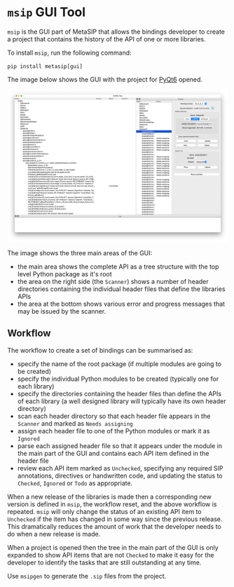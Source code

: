 # `msip` GUI Tool

`msip` is the GUI part of MetaSIP that allows the bindings developer to create
a project that contains the history of the API of one or more libraries.

To install `msip`, run the following command:

    pip install metasip[gui]

The image below shows the GUI with the project for
[PyQt6](https://pypi.org/project/PyQt6/) opened.

![MetaSIP GUI](_static/images/mainwindow.png)

The image shows the three main areas of the GUI:

- the main area shows the complete API as a tree structure with the top level
  Python package as it's root
- the area on the right side (the `Scanner`) shows a number of header
  directories containing the individual header files that define the libraries
  APIs
- the area at the bottom shows various error and progress messages that may be
  issued by the scanner.


## Workflow

The workflow to create a set of bindings can be summarised as:

- specify the name of the root package (if multiple modules are going to be
  created)
- specify the individual Python modules to be created (typically one for each
  library)
- specify the directories containing the header files than define the APIs of
  each library (a well designed library will typically have its own header
  directory)
- scan each header directory so that each header file appears in the `Scanner`
  and marked as `Needs assigning`
- assign each header file to one of the Python modules or mark it as `Ignored`
- parse each assigned header file so that it appears under the module in the
  main part of the GUI and contains each API item defined in the header file
- review each API item marked as `Unchecked`, specifying any required SIP
  annotations, directives or handwritten code, and updating the status to
  `Checked`, `Ignored` or `Todo` as appropriate.
  
When a new release of the libraries is made then a corresponding new version is
defined in `msip`, the workflow reset, and the above workflow is repeated.
`msip` will only change the status of an existing API item to `Unchecked` if
the item has changed in some way since the previous release.  This dramatically
reduces the amount of work that the developer needs to do when a new release is
made.

When a project is opened then the tree in the main part of the GUI is only
expanded to show API items that are not `Checked` to make it easy for the
developer to identify the tasks that are still outstanding at any time.

Use `msipgen` to generate the `.sip` files from the project.
